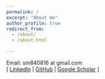 ```yaml
---
permalink: /
excerpt: "About me"
author_profile: true
redirect_from: 
  - /about/
  - /about.html

---
```

Email: sm840816 at gmail.com </br>
\[ [LinkedIn](https://www.linkedin.com/in/yu-siang-huang-b88669141/) | [GitHub](https://github.com/remyhuang) | [Google Scholar](https://scholar.google.com.tw/citations?user=QA28Z3wAAAAJ&hl=zh-TW) \] 

